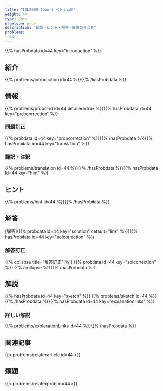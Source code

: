 ```yaml
---
title: "IOL2009-team-1 ベトナム語"
weight: 44
type: docs
pagetype: prob
description: "翻訳・ヒント・解答・解説のまとめ"
problems: 
- 44
---
```


{{% hasProbdata id=44 key="introduction" %}}

## 紹介

{{% problems/introduction id=44 %}}{{% /hasProbdata %}}

## 情報

{{% problems/probcard id=44 detailed=true %}}{{% hasProbdata id=44 key="probcorrection" %}}

### 問題訂正

{{% probdata id=44 key="probcorrection" %}}{{% /hasProbdata %}}{{% hasProbdata id=44 key="translation" %}}

### 翻訳・注釈

{{% problems/translation id=44 %}}{{% /hasProbdata %}}{{% hasProbdata id=44 key="hint" %}}

## ヒント

{{% problems/hint id=44 %}}{{% /hasProbdata %}}

## 解答

[解答]({{% probdata id=44 key="solution" default="link" %}}){{% hasProbdata id=44 key="solcorrection" %}}

### 解答訂正

{{% collapse title="解答訂正" %}}
{{% probdata id=44 key="solcorrection" %}}
{{% /collapse %}}{{% /hasProbdata %}}

## 解説

{{% hasProbdata id=44 key="sketch" %}}
{{% problems/sketch id=44 %}}
{{% /hasProbdata %}}{{% hasProbdata id=44 key="explanationlinks" %}}

### 詳しい解説

{{% problems/explanationLinks id=44 %}}{{% /hasProbdata %}}

## 関連記事

{{< problems/relatedarticle id=44 >}}

## 類題

{{< problems/relatedprob id=44 >}}

